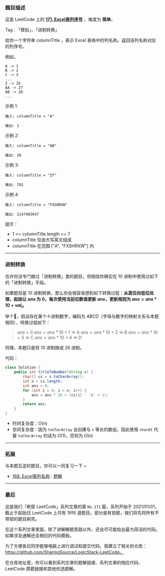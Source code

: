 ### 题目描述

这是 LeetCode 上的 **[171. Excel表列序号](https://leetcode-cn.com/problems/excel-sheet-column-number/solution/gong-shui-san-xie-tong-yong-jin-zhi-zhua-y5fm/)** ，难度为 **简单**。

Tag : 「模拟」、「进制转换」



给你一个字符串 columnTitle ，表示 Excel 表格中的列名称。返回该列名称对应的列序号。 


例如，
```
A -> 1
B -> 2
C -> 3
...
Z -> 26
AA -> 27
AB -> 28 
...
```
示例 1:
```
输入: columnTitle = "A"

输出: 1
```
示例 2:
```
输入: columnTitle = "AB"

输出: 28
```
示例 3:
```
输入: columnTitle = "ZY"

输出: 701
```
示例 4:
```
输入: columnTitle = "FXSHRXW"

输出: 2147483647
```

提示：
* 1 <= columnTitle.length <= 7
* columnTitle 仅由大写英文组成
* columnTitle 在范围 ["A", "FXSHRXW"] 内

---

### 进制转换

也许你没专门做过「进制转换」类的题目，但相信你确实在 $10$ 进制中使用过如下的「进制转换」手段。

如果题目是 $10$ 进制转换，那么你会很容易想到如下转换过程：**从高位向低位处理，起始让 $ans$ 为 $0$，每次使用当前位数值更新 $ans$，更新规则为 $ans = ans * 10 + val_i$。**

举个🌰，假设存在某个十进制数字，编码为 $ABCD$（字母与数字的映射关系与本题相同），转换过程如下：

> $ans$ = 0
$ans = ans * 10 + 1$ => A
$ans = ans * 10 + 2$ => B
$ans = ans * 10 + 3$ => C
$ans = ans * 10 + 4$ => D

同理，本题只是将 $10$ 进制换成 $26$ 进制。

代码：
```Java
class Solution {
    public int titleToNumber(String s) {
        char[] cs = s.toCharArray();
        int n = cs.length;
        int ans = 0;
        for (int i = 0; i < n; i++) {
            ans = ans * 26 + (cs[i] - 'A' + 1);
        }
        return ans;
    }
}
```
* 时间复杂度：$O(n)$
* 空间复杂度：因为 `toCharArray` 会创建与 `s` 等长的数组，因此使用 `charAt` 代替 `toCharArray` 的话为 $O(1)$，否则为 $O(n)$

---

### 拓展

与本题互逆的题目，你可以一同复习一下 ~ 

* [168. Excel表列名称](https://leetcode-cn.com/problems/excel-sheet-column-title/) : [题解](https://leetcode-cn.com/problems/excel-sheet-column-title/solution/gong-shui-san-xie-cong-1-kai-shi-de-26-j-g2ur/)

---

### 最后

这是我们「刷穿 LeetCode」系列文章的第 `No.171` 篇，系列开始于 2021/01/01，截止于起始日 LeetCode 上共有 1916 道题目，部分是有锁题，我们将先将所有不带锁的题目刷完。

在这个系列文章里面，除了讲解解题思路以外，还会尽可能给出最为简洁的代码。如果涉及通解还会相应的代码模板。

为了方便各位同学能够电脑上进行调试和提交代码，我建立了相关的仓库：https://github.com/SharingSource/LogicStack-LeetCode。

在仓库地址里，你可以看到系列文章的题解链接、系列文章的相应代码、LeetCode 原题链接和其他优选题解。

